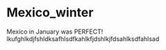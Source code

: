 # Mexico_winter

Mexico in January was PERFECT!
lkufghlkdjfshldksafhlsdfkahlkfjdshlkjfdsahlksdfahlsad

